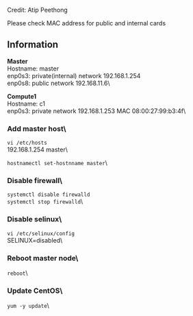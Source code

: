 Credit: Atip Peethong

Please check MAC address for public and internal cards

## Information

**Master**\
Hostname: master\
enp0s3: private(internal) network 192.168.1.254\
enp0s8: public network 192.168.11.6\ 

**Compute1**\
Hostname: c1\
enp0s3: private network 192.168.1.253 MAC 08:00:27:99:b3:4f\


### Add master host\
`vi /etc/hosts`\
192.168.1.254 master\

`hostnamectl set-hostnname master`\

### Disable firewall\
`systemctl disable firewalld`\
`systemctl stop firewalld`\

### Disable selinux\
`vi /etc/selinux/config`\
SELINUX=disabled\

### Reboot master node\ 
`reboot`\

### Update CentOS\
`yum -y update`\

